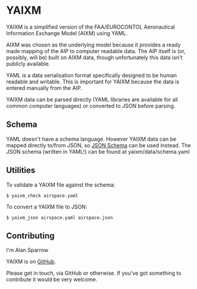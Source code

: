 YAIXM
=====

YAIXM is a simplified version of the FAA/EUROCONTOL Aeronautical
Information Exchange Model (AIXM) using YAML.

AIXM was chosen as the underlying model because it provides a ready made
mapping of the AIP to computer readable data. The AIP itself is (or,
possibly, will be) built on AIXM data, though unfortunately this data
isn't publicly available.

YAML is a data serialisation format specifically designed to be human
readable and writable. This is important for YAIXM because the data is
entered manually from the AIP.

YAIXM data can be parsed directly (YAML libraries are available for all
common computer languages) or converted to JSON before parsing.

Schema
------

YAML doesn't have a schema language. However YAIXM data can
be mapped directly to/from JSON, so [JSON Schema](http://json-schema.org/)
can be used instead. The JSON schema (written in YAML!) can be found at
yaixm/data/schema.yaml

Utilities
---------

To validate a YAIXM file against the schema:

    $ yaixm_check airspace.yaml

To convert a YAIXM file to JSON:

    $ yaixm_json airspace.yaml airspace.json

Contributing
------------

I'm Alan Sparrow

YAIXM is on [GitHub](https://github.com/ahsparrow/yaixm).

Please get in touch, via GitHub or otherwise. If you've got something
to contribute it would be very welcome.
